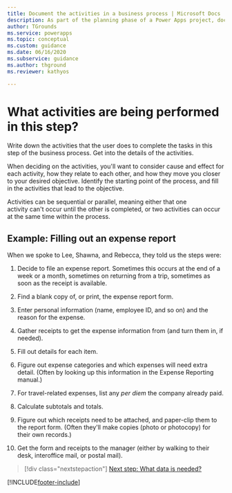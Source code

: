 ```yaml
---
title: Document the activities in a business process | Microsoft Docs
description: As part of the planning phase of a Power Apps project, document the activities  currently performed in each step of the business process you want to automate.
author: TGrounds
ms.service: powerapps
ms.topic: conceptual
ms.custom: guidance
ms.date: 06/16/2020
ms.subservice: guidance
ms.author: thground
ms.reviewer: kathyos

---
```


# What activities are being performed in this step?

Write down the activities that the user does to complete the tasks in this
step of the business process. Get into the details of the activities.

When deciding on the activities, you'll want to consider cause and effect for
each activity, how they relate to each other, and how they move you closer to
your desired objective. Identify the starting point of the process, and fill in
the activities that lead to the objective. ​

Activities can be sequential or parallel, meaning either that one
activity can't occur until the other is completed, or two activities can occur
at the same time within the process​.

## Example: Filling out an expense report

When we spoke to Lee, Shawna, and Rebecca, they told us the steps were:

1. Decide to file an expense report. Sometimes this occurs at the end of a week or a month,
    sometimes on returning from a trip, sometimes as soon as the
    receipt is available.

2. Find a blank copy of, or print, the expense report form.

3. Enter personal information (name, employee ID, and so on) and the reason for the expense.

4. Gather receipts to get the expense information from (and turn them in, if needed).

5. Fill out details for each item.

6. Figure out expense categories and which expenses will need extra detail. (Often
    by looking up this information in the Expense Reporting manual.)

7. For travel-related expenses, list any *per diem* the company already paid.

8. Calculate subtotals and totals.

9. Figure out which receipts need to be attached, and paper-clip them to the
    report form. (Often they'll make copies (photo or photocopy) for their own records.)

10. Get the form and receipts to the manager (either by walking to their desk, interoffice mail, or postal mail).

> [!div class="nextstepaction"]
> [Next step: What data is needed?](what-data-needed.md)


[!INCLUDE[footer-include](../../includes/footer-banner.md)]